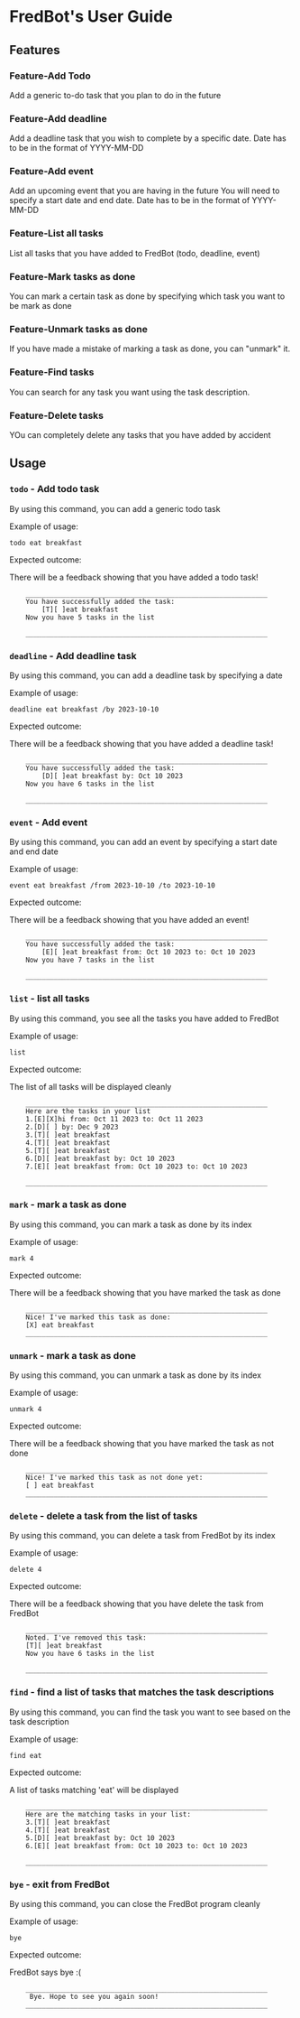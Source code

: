 
# FredBot's User Guide

## Features 

### Feature-Add Todo

Add a generic to-do task that you plan to do in the future

### Feature-Add deadline

Add a deadline task that you wish to complete by a specific date.
Date has to be in the format of YYYY-MM-DD

### Feature-Add event

Add an upcoming event that you are having in the future
You will need to specify a start date and end date.
Date has to be in the format of YYYY-MM-DD

### Feature-List all tasks

List all tasks that you have added to FredBot (todo, deadline, event)

### Feature-Mark tasks as done

You can mark a certain task as done by specifying which task you want to be mark as done

### Feature-Unmark tasks as done

If you have made a mistake of marking a task as done, you can "unmark" it.

### Feature-Find tasks

You can search for any task you want using the task description.

### Feature-Delete tasks

YOu can completely delete any tasks that you have added by accident

## Usage

### `todo` - Add todo task

By using this command, you can add a generic todo task

Example of usage: 

`todo eat breakfast`

Expected outcome:

There will be a feedback showing that you have added a todo task!

```
    ____________________________________________________________
    You have successfully added the task:
        [T][ ]eat breakfast
    Now you have 5 tasks in the list

    ____________________________________________________________

```

### `deadline` - Add deadline task

By using this command, you can add a deadline task by specifying a date

Example of usage:

`deadline eat breakfast /by 2023-10-10`

Expected outcome:

There will be a feedback showing that you have added a deadline task!

```
    ____________________________________________________________
    You have successfully added the task:
        [D][ ]eat breakfast by: Oct 10 2023
    Now you have 6 tasks in the list

    ____________________________________________________________

```

### `event` - Add event

By using this command, you can add an event by specifying a start date and end date

Example of usage:

`event eat breakfast /from 2023-10-10 /to 2023-10-10`

Expected outcome:

There will be a feedback showing that you have added an event!

```
    ____________________________________________________________
    You have successfully added the task:
        [E][ ]eat breakfast from: Oct 10 2023 to: Oct 10 2023
    Now you have 7 tasks in the list

    ____________________________________________________________

```

### `list` - list all tasks

By using this command, you see all the tasks you have added to FredBot

Example of usage:

`list`

Expected outcome:

The list of all tasks will be displayed cleanly

```
    ____________________________________________________________
    Here are the tasks in your list
    1.[E][X]hi from: Oct 11 2023 to: Oct 11 2023
    2.[D][ ] by: Dec 9 2023
    3.[T][ ]eat breakfast
    4.[T][ ]eat breakfast
    5.[T][ ]eat breakfast
    6.[D][ ]eat breakfast by: Oct 10 2023
    7.[E][ ]eat breakfast from: Oct 10 2023 to: Oct 10 2023

    ____________________________________________________________

```

### `mark` - mark a task as done

By using this command, you can mark a task as done by its index

Example of usage:

`mark 4`

Expected outcome:

There will be a feedback showing that you have marked the task as done

```
    ____________________________________________________________
    Nice! I've marked this task as done:
    [X] eat breakfast
    ____________________________________________________________

```

### `unmark` - mark a task as done

By using this command, you can unmark a task as done by its index

Example of usage:

`unmark 4`

Expected outcome:

There will be a feedback showing that you have marked the task as not done

```
    ____________________________________________________________
    Nice! I've marked this task as not done yet:
    [ ] eat breakfast
    ____________________________________________________________

```

### `delete` - delete a task from the list of tasks

By using this command, you can delete a task from FredBot by its index

Example of usage:

`delete 4`

Expected outcome:

There will be a feedback showing that you have delete the task from FredBot

```
    ____________________________________________________________
    Noted. I've removed this task:
    [T][ ]eat breakfast
    Now you have 6 tasks in the list

    ____________________________________________________________

```

### `find` - find a list of tasks that matches the task descriptions

By using this command, you can find the task you want to see based on the task description

Example of usage:

`find eat`

Expected outcome:

A list of tasks matching 'eat' will be displayed

```
    ____________________________________________________________
    Here are the matching tasks in your list:
    3.[T][ ]eat breakfast
    4.[T][ ]eat breakfast
    5.[D][ ]eat breakfast by: Oct 10 2023
    6.[E][ ]eat breakfast from: Oct 10 2023 to: Oct 10 2023

    ____________________________________________________________

```

### `bye` - exit from FredBot

By using this command, you can close the FredBot program cleanly

Example of usage:

`bye`

Expected outcome:

FredBot says bye :(

```
    ____________________________________________________________
     Bye. Hope to see you again soon!
    ____________________________________________________________

```